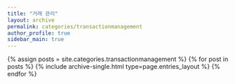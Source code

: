 ```yaml
---
title: "거래 관리"
layout: archive
permalink: categories/transactionmanagement
author_profile: true
sidebar_main: true
---
```



{% assign posts = site.categories.transactionmanagement %}
{% for post in posts %} {% include archive-single.html type=page.entries_layout %} {% endfor %}